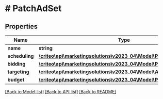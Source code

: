 # # PatchAdSet

## Properties

Name | Type | Description | Notes
------------ | ------------- | ------------- | -------------
**name** | **string** |  | [optional]
**scheduling** | [**\criteo\api\marketingsolutions\v2023_04\Model\PatchAdSetScheduling**](PatchAdSetScheduling.md) |  | [optional]
**bidding** | [**\criteo\api\marketingsolutions\v2023_04\Model\PatchAdSetBidding**](PatchAdSetBidding.md) |  | [optional]
**targeting** | [**\criteo\api\marketingsolutions\v2023_04\Model\AdSetTargeting**](AdSetTargeting.md) |  | [optional]
**budget** | [**\criteo\api\marketingsolutions\v2023_04\Model\PatchAdSetBudget**](PatchAdSetBudget.md) |  | [optional]

[[Back to Model list]](../../README.md#models) [[Back to API list]](../../README.md#endpoints) [[Back to README]](../../README.md)
